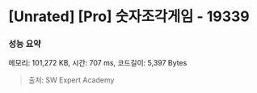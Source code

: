 # [Unrated] [Pro] 숫자조각게임 - 19339

### 성능 요약

메모리: 101,272 KB, 시간: 707 ms, 코드길이: 5,397 Bytes



> 출처: SW Expert Academy
